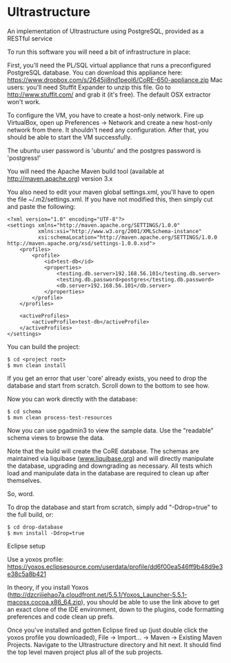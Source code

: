 Ultrastructure
==============

An implementation of Ultrastructure using PostgreSQL, provided as a RESTful service

To run this software you will need a bit of infrastructure in place:

First, you'll need the PL/SQL virtual appliance that runs a preconfigured PostgreSQL database.
You can download this appliance here: https://www.dropbox.com/s/2645ji8nd1peol6/CoRE-650-appliance.zip
Mac users: you'll need Stuffit Expander to unzip this file. Go to http://www.stuffit.com/ and grab it (it's free). The default OSX extractor won't work.

To configure the VM, you have to create a host-only network. Fire up VirtualBox, open up Preferences -> Network and create a new host-only network from there. It shouldn't need any configuration. After that, you should be able to start the VM successfully. 

The ubuntu user password is 'ubuntu' and the postgres password is 'postgress!'
    
You will need the Apache Maven build tool (available at http://maven.apache.org) version 3.x


You also need to edit your maven global settings.xml, you'll have to open the file ~/.m2/settings.xml.  If
you have not modified this, then simply cut and paste the following:

    <?xml version="1.0" encoding="UTF-8"?>
    <settings xmlns="http://maven.apache.org/SETTINGS/1.0.0"
              xmlns:xsi="http://www.w3.org/2001/XMLSchema-instance"
              xsi:schemaLocation="http://maven.apache.org/SETTINGS/1.0.0 http://maven.apache.org/xsd/settings-1.0.0.xsd">
        <profiles>
            <profile>
                <id>test-db</id>
                <properties>
                    <testing.db.server>192.168.56.101</testing.db.server>
                    <testing.db.password>postgres</testing.db.password>
                    <db.server>192.168.56.101</db.server>
                </properties>
            </profile>
        </profiles>
        
        <activeProfiles>
            <activeProfile>test-db</activeProfile>
        </activeProfiles>
    </settings>

You can build the project:

    $ cd <project root>
    $ mvn clean install

If you get an error that user 'core' already exists, you need to drop the database and start from scratch. Scroll down to the bottom to see how.

Now you can work directly with the database:

    $ cd schema
    $ mvn clean process-test-resources

Now you can use pgadmin3 to view the sample data.  Use the "readable" schema views to browse the data.

Note that the build will create the CoRE database.  The schemas are maintained via liquibase (www.liquibase.org)
and will directly manipulate the database, upgrading and downgrading as necessary.  All tests
which load and manipulate data in the database are required to clean up after themselves.

So, word.

To drop the database and start from scratch, simply add "-Ddrop=true" to the full build, or:

    $ cd drop-database
    $ mvn install -Ddrop=true
    
Eclipse setup

Use a yoxos profile: https://yoxos.eclipsesource.com/userdata/profile/dd6f00ea546ff9b48d9e3e38c5a8b421

In theory, if you install Yoxos (http://dzcriijehao7a.cloudfront.net/5.5.1/Yoxos_Launcher-5.5.1-macosx.cocoa.x86_64.zip), you should be able to use the link above to get an exact clone of the IDE environment, down to the plugins, code formatting preferences and code clean up prefs.

Once you've installed and gotten Eclipse fired up (just double click the yoxos profile you downloaded), File -> Import... -> Maven -> Existing Maven Projects. Navigate to the Ultrastructure directory and hit next. It should find the top level maven project plus all of the sub projects.
